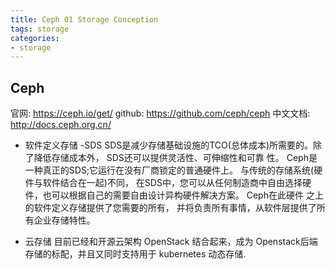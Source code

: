 ```yaml
---
title: Ceph 01 Storage Conception
tags: storage
categories:
- storage
---
```


## Ceph
官网: https://ceph.io/get/
github: https://github.com/ceph/ceph
中文文档: http://docs.ceph.org.cn/

 * 软件定义存储 -SDS
SDS是减少存储基础设施的TCO(总体成本)所需要的。除了降低存储成本外， SDS还可以提供灵活性、可伸缩性和可靠
性。 Ceph是一种真正的SDS;它运行在没有厂商锁定的普通硬件上。 与传统的存储系统(硬件与软件结合在一起)不同，
在SDS中，您可以从任何制造商中自由选择硬件，也可以根据自己的需要自由设计异构硬件解决方案。 Ceph在此硬件
之上的软件定义存储提供了您需要的所有， 并将负责所有事情，从软件层提供了所有企业存储特性。

 * 云存储
目前已经和开源云架构 OpenStack 结合起来，成为 Openstack后端存储的标配，并且又同时支持用于 kubernetes 动态存储.
































